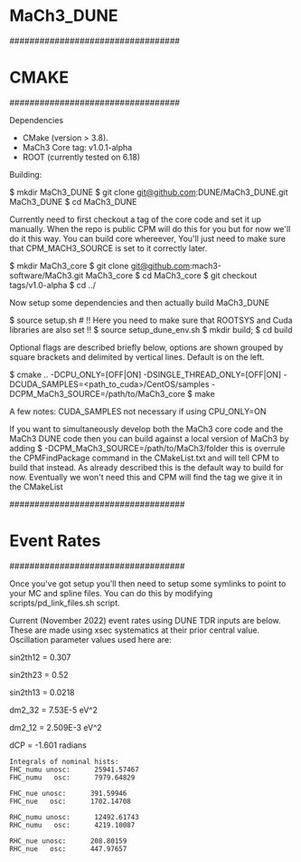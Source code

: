 # MaCh3_DUNE

##################################
# CMAKE #########
##################################

Dependencies

- CMake (version > 3.8). 
- MaCh3 Core tag: v1.0.1-alpha
- ROOT (currently tested on 6.18)

Building:

$ mkdir MaCh3_DUNE
$ git clone git@github.com:DUNE/MaCh3_DUNE.git MaCh3_DUNE
$ cd MaCh3_DUNE

Currently need to first checkout a tag of the core code and set it up manually. When the repo is public CPM will do this for you but for now we'll do it this way.
You can build core whereever, You'll just need to make sure that CPM_MACH3_SOURCE is set to it correctly later.

$ mkdir MaCh3_core
$ git clone git@github.com:mach3-software/MaCh3.git MaCh3_core
$ cd MaCh3_core
$ git checkout tags/v1.0-alpha
$ cd ../

Now setup some dependencies and then actually build MaCh3_DUNE

$ source setup.sh # !! Here you need to make sure that ROOTSYS and Cuda libraries are also set !!
$ source setup_dune_env.sh
$ mkdir build;
$ cd build

Optional flags are described briefly below, options are shown grouped by square brackets and delimited by vertical lines. Default is on the left.

$ cmake .. -DCPU_ONLY=[OFF|ON] -DSINGLE_THREAD_ONLY=[OFF|ON] -DCUDA_SAMPLES=<path_to_cuda>/CentOS/samples -DCPM_MaCh3_SOURCE=/path/to/MaCh3_core
$ make

A few notes:
CUDA_SAMPLES not necessary if using CPU_ONLY=ON

If you want to simultaneously develop both the MaCh3 core code and the MaCh3 DUNE code then you can build against a local version of MaCh3 by adding
$ -DCPM_MaCh3_SOURCE=/path/to/MaCh3/folder
this is overrule the CPMFindPackage command in the CMakeList.txt and will tell CPM to build that instead.
As already described this is the default way to build for now. Eventually we won't need this and CPM will find the tag we give it in the CMakeList

###################################
# Event Rates ######
###################################

Once you've got setup you'll then need to setup some symlinks to point to your MC and spline files. You can do this by modifying scripts/pd_link_files.sh script. 

Current (November 2022) event rates using DUNE TDR inputs are below. These are made using xsec systematics at their prior central value. Oscillation parameter values used here are:

sin2th12 = 0.307

sin2th23 = 0.52

sin2th13 = 0.0218

dm2_32 = 7.53E-5 eV^2

dm2_12 = 2.509E-3 eV^2 

dCP = -1.601 radians

~~~~~~~~~~~~~~~~
Integrals of nominal hists: 
FHC_numu unosc:      25941.57467
FHC_numu   osc:      7979.64829

FHC_nue unosc:      391.59946
FHC_nue   osc:      1702.14708

RHC_numu unosc:      12492.61743
RHC_numu   osc:      4219.10087

RHC_nue unosc:      208.80159
RHC_nue   osc:      447.97657
~~~~~~~~~~~~~~~~
